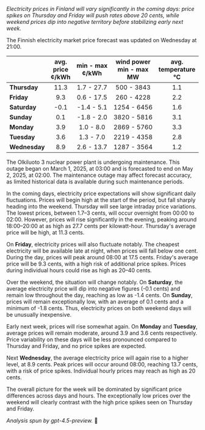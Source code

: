 *Electricity prices in Finland will vary significantly in the coming days: price spikes on Thursday and Friday will push rates above 20 cents, while weekend prices dip into negative territory before stabilizing early next week.*

The Finnish electricity market price forecast was updated on Wednesday at 21:00.

|             | avg.<br>price<br>¢/kWh | min - max<br>¢/kWh | wind power<br>min - max<br>MW | avg.<br>temperature<br>°C |
|:------------|:----------------------:|:------------------:|:----------------------------:|:--------------------------:|
| **Thursday** |         11.3          |     1.7 - 27.7     |          500 - 3843          |            1.1             |
| **Friday**  |          9.3           |     0.6 - 17.5     |          260 - 4228          |            2.2             |
| **Saturday** |         -0.1          |    -1.4 - 5.1      |         1254 - 6456          |            1.6             |
| **Sunday**  |          0.1           |    -1.8 - 2.0      |         3820 - 5816          |            3.1             |
| **Monday**  |          3.9           |     1.0 - 8.0      |         2869 - 5760          |            3.3             |
| **Tuesday** |          3.6           |     1.3 - 7.0      |         2219 - 4358          |            2.8             |
| **Wednesday** |        8.9           |     2.6 - 13.7     |         1287 - 3564          |            1.2             |

The Olkiluoto 3 nuclear power plant is undergoing maintenance. This outage began on March 1, 2025, at 03:00 and is forecasted to end on May 2, 2025, at 02:00. The maintenance outage may affect forecast accuracy, as limited historical data is available during such maintenance periods.

In the coming days, electricity price expectations will show significant daily fluctuations. Prices will begin high at the start of the period, but fall sharply heading into the weekend. Thursday will see large intraday price variations. The lowest prices, between 1.7–3 cents, will occur overnight from 00:00 to 02:00. However, prices will rise significantly in the evening, peaking around 18:00–20:00 at as high as 27.7 cents per kilowatt-hour. Thursday's average price will be high, at 11.3 cents.

On **Friday**, electricity prices will also fluctuate notably. The cheapest electricity will be available late at night, when prices will fall below one cent. During the day, prices will peak around 08:00 at 17.5 cents. Friday's average price will be 9.3 cents, with a high risk of additional price spikes. Prices during individual hours could rise as high as 20–40 cents.

Over the weekend, the situation will change notably. On **Saturday**, the average electricity price will dip into negative figures (-0.1 cents) and remain low throughout the day, reaching as low as -1.4 cents. On **Sunday**, prices will remain exceptionally low, with an average of 0.1 cents and a minimum of -1.8 cents. Thus, electricity prices on both weekend days will be unusually inexpensive.

Early next week, prices will rise somewhat again. On **Monday** and **Tuesday**, average prices will remain moderate, around 3.9 and 3.6 cents respectively. Price variability on these days will be less pronounced compared to Thursday and Friday, and no price spikes are expected.

Next **Wednesday**, the average electricity price will again rise to a higher level, at 8.9 cents. Peak prices will occur around 08:00, reaching 13.7 cents, with a risk of price spikes. Individual hourly prices may reach as high as 20 cents.

The overall picture for the week will be dominated by significant price differences across days and hours. The exceptionally low prices over the weekend will clearly contrast with the high price spikes seen on Thursday and Friday.

*Analysis spun by gpt-4.5-preview.* 🔌
